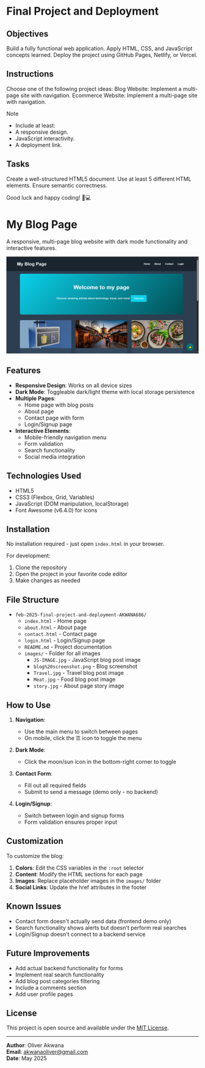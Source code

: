 # Final Project and Deployment

## Objectives
Build a fully functional web application.
Apply HTML, CSS, and JavaScript concepts learned.
Deploy the project using GitHub Pages, Netlify, or Vercel.

## Instructions
Choose one of the following project ideas:
Blog Website: Implement a multi-page site with navigation.
Ecommerce Website: Implement a multi-page site with navigation.

>[!NOTE]
> - Include at least:
> - A responsive design.
> - JavaScript interactivity.
> - A deployment link.

## Tasks

Create a well-structured HTML5 document.
Use at least 5 different HTML elements.
Ensure semantic correctness.

Good luck and happy coding! 🚀💻

# My Blog Page

A responsive, multi-page blog website with dark mode functionality and interactive features.

![Blog Screenshot](images/blog%20screenshot.png)

## Features

- **Responsive Design**: Works on all device sizes
- **Dark Mode**: Toggleable dark/light theme with local storage persistence
- **Multiple Pages**: 
  - Home page with blog posts
  - About page
  - Contact page with form
  - Login/Signup page
- **Interactive Elements**:
  - Mobile-friendly navigation menu
  - Form validation
  - Search functionality
  - Social media integration

## Technologies Used

- HTML5
- CSS3 (Flexbox, Grid, Variables)
- JavaScript (DOM manipulation, localStorage)
- Font Awesome (v6.4.0) for icons

## Installation

No installation required - just open `index.html` in your browser.

For development:
1. Clone the repository
2. Open the project in your favorite code editor
3. Make changes as needed

## File Structure
- `feb-2025-final-project-and-deployment-AKWANA686/`
  - `index.html` - Home page
  - `about.html` - About page
  - `contact.html` - Contact page
  - `login.html` - Login/Signup page
  - `README.md` - Project documentation
  - `images/` - Folder for all images
    - `JS-IMAGE.jpg` - JavaScript blog post image
    - `blog%20screenshot.png` - Blog screenshot
    - `Travel.jpg` - Travel blog post image
    - `Meat.jpg` - Food blog post image
    - `story.jpg` - About page story image


## How to Use

1. **Navigation**:
   - Use the main menu to switch between pages
   - On mobile, click the ☰ icon to toggle the menu

2. **Dark Mode**:
   - Click the moon/sun icon in the bottom-right corner to toggle

3. **Contact Form**:
   - Fill out all required fields
   - Submit to send a message (demo only - no backend)

4. **Login/Signup**:
   - Switch between login and signup forms
   - Form validation ensures proper input

## Customization

To customize the blog:

1. **Colors**: Edit the CSS variables in the `:root` selector
2. **Content**: Modify the HTML sections for each page
3. **Images**: Replace placeholder images in the `images/` folder
4. **Social Links**: Update the href attributes in the footer



## Known Issues

- Contact form doesn't actually send data (frontend demo only)
- Search functionality shows alerts but doesn't perform real searches
- Login/Signup doesn't connect to a backend service

## Future Improvements

- Add actual backend functionality for forms
- Implement real search functionality
- Add blog post categories filtering
- Include a comments section
- Add user profile pages

## License

This project is open source and available under the [MIT License](LICENSE).

---

**Author**: Oliver Akwana  
**Email**: akwanaoliver@gmail.com  
**Date**: May 2025

